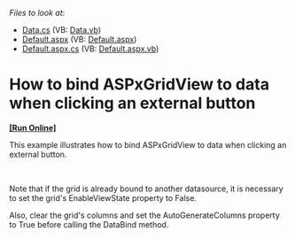 <!-- default file list -->
*Files to look at*:

* [Data.cs](./CS/WebSite/App_Code/Data.cs) (VB: [Data.vb](./VB/WebSite/App_Code/Data.vb))
* [Default.aspx](./CS/WebSite/Default.aspx) (VB: [Default.aspx](./VB/WebSite/Default.aspx))
* [Default.aspx.cs](./CS/WebSite/Default.aspx.cs) (VB: [Default.aspx.vb](./VB/WebSite/Default.aspx.vb))
<!-- default file list end -->
# How to bind ASPxGridView to data when clicking an external button
<!-- run online -->
**[[Run Online]](https://codecentral.devexpress.com/e4427/)**
<!-- run online end -->


<p>This example illustrates how to bind ASPxGridView to data when clicking an external button.</p><br />
<p>Note that if the grid is already bound to another datasource, it is necessary to set the grid's EnableViewState property to False.</p><p>Also, clear the grid's columns and set the AutoGenerateColumns property to True before calling the DataBind method.</p>

<br/>


